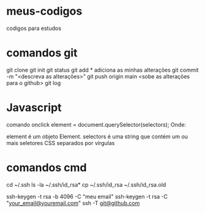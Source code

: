 # meus-codigos
codigos para estudos

# comandos git 
git clone <repo>
git init
git status
git add * adiciona as minhas alterações
git commit -m "<descreva as alterações>"
git push origin main <sobe as alterações para o github>
git log

# Javascript

comando onclick
element = document.querySelector(selectors); Onde:

element é um objeto Element.
selectors é uma string que contém um ou mais seletores CSS separados por vírgulas

# comandos cmd

cd ~/.ssh
ls -la ~/.ssh/id_rsa*
cp ~/.ssh/id_rsa ~/.ssh/id_rsa.old



ssh-keygen -t rsa -b 4096 -C "meu email"
ssh-keygen -t rsa -C "your_email@youremail.com"
ssh -T git@github.com




